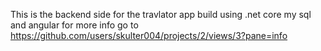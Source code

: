 This is the backend side for the travlator app build using .net core my sql and angular for more info go to 
https://github.com/users/skulter004/projects/2/views/3?pane=info
